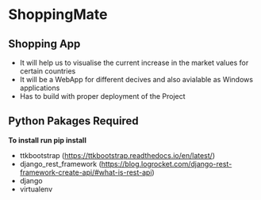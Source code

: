 # ShoppingMate

## Shopping App 

* It will help us to visualise the current increase in the market values for certain countries
* It will be a WebApp for different decives and also avialable as Windows applications 
* Has to build with proper deployment of the Project 

## Python Pakages Required 
**To install run pip install <Pakages>**
* ttkbootstrap (https://ttkbootstrap.readthedocs.io/en/latest/)
* django_rest_framework (https://blog.logrocket.com/django-rest-framework-create-api/#what-is-rest-api)
* django 
* virtualenv
